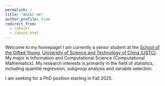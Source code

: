 ```yaml
---
permalink: /
title: "About me"
author_profile: true
redirect_from: 
  - /about/
  - /about.html
---
```


Welcome to my homepage! I am currently a senior student at the [School of the Gifted Young](https://en.scgy.ustc.edu.cn/main.htm), [University of Science and Technology of China (USTC)](https://en.ustc.edu.cn/). My major is Information and Computational Science (Computational Mathematics). My research interests is primarily in the field of statistics, including quantile regression, subgroup analysis and variable selection.

I am seeking for a PhD position starting in Fall 2025.

<!--I am very fortunate to have been advised by [Prof. Jun S. Liu](https://sites.harvard.edu/junliu/) from [Department of Statistics](https://statistics.fas.harvard.edu/home), Harvard University, [Prof. Zhongyi Zhu](https://www.fdsm.fudan.edu.cn/En/preview.html?UID=012017) from [School of Management](https://www.fdsm.fudan.edu.cn/en/), Fudan University and [Prof. Zhouwang Yang](https://faculty.ustc.edu.cn/yangzhouwang/en/index.htm) from [School of Mathematical Sciences](https://math.ustc.edu.cn/_t1477/ENGLISH/list.psp), USTC. -->
